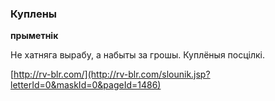 ### Куплены
**прыметнік**

Не хатняга вырабу, а набыты за грошы. Куплёныя посцілкі.

<a rel="author">[http://rv-blr.com/](http://rv-blr.com/slounik.jsp?letterId=0&maskId=0&pageId=1486)</a>
